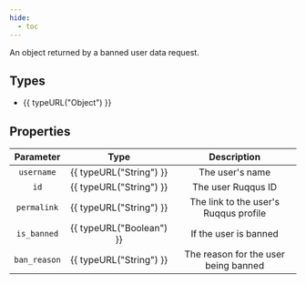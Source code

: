 ```yaml
---
hide:
  - toc
---
```


An object returned by a banned user data request.

## Types

- {{ typeURL("Object") }}

## Properties

| Parameter    | Type                     | Description                            |
|:------------:|:------------------------:|:--------------------------------------:|
| `username`   | {{ typeURL("String") }}  | The user's name                        |
| `id`         | {{ typeURL("String") }}  | The user Ruqqus ID                     |
| `permalink`  | {{ typeURL("String") }}  | The link to the user's Ruqqus profile  |
| `is_banned`  | {{ typeURL("Boolean") }} | If the user is banned                  |
| `ban_reason` | {{ typeURL("String") }}  | The reason for the user being banned   |